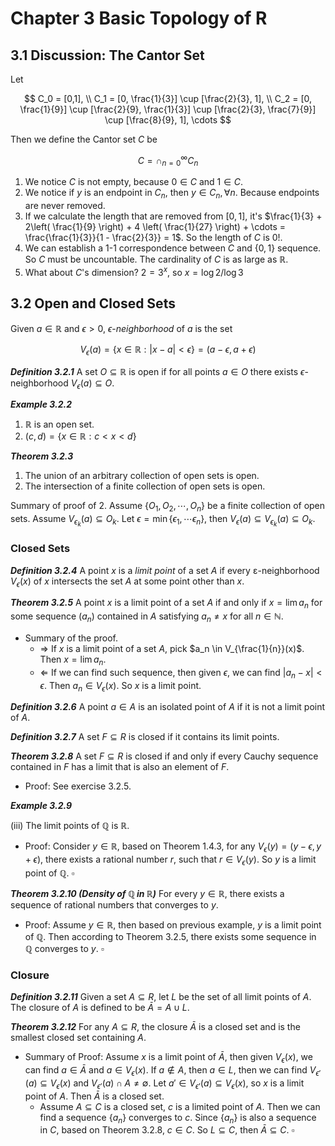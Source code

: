 # Chapter 3 Basic Topology of R

## 3.1 Discussion: The Cantor Set

Let

$$
C_0 = [0,1], \\
C_1 = [0, \frac{1}{3}] \cup [\frac{2}{3}, 1], \\
C_2 = [0, \frac{1}{9}] \cup [\frac{2}{9}, \frac{1}{3}]
      \cup [\frac{2}{3}, \frac{7}{9}]
      \cup [\frac{8}{9}, 1], \cdots 
$$

Then we define the Cantor set $C$ be 

$$
C = \cap_{n=0}^\infty C_n
$$

1. We notice $C$ is not empty, because $0 \in C$ and $1 \in C$.
2. We notice if $y$ is an endpoint in $C_n$, then $y \in C_n, \forall n$. Because endpoints are never removed.
3. If we calculate the length that are removed from $[0,1]$, it's $\frac{1}{3} + 2\left( \frac{1}{9} \right) + 4 \left( \frac{1}{27} \right) + \cdots = \frac{\frac{1}{3}}{1 - \frac{2}{3}} = 1$. So the length of $C$ is 0!.
4. We can establish a 1-1 correspondence between $C$ and $\left\{ 0, 1 \right\}$ sequence. So $C$ must be uncountable. The cardinality of $C$ is as large as $\mathbb{R}$.
5. What about $C$'s dimension? $2 = 3^x$, so $x = \log 2 / \log 3$

## 3.2 Open and Closed Sets

Given $a \in \mathbb{R}$ and $\epsilon > 0$, $\epsilon$-*neighborhood* of $a$ is the set

$$
V_{\epsilon}(a) = \{
x \in \mathbb{R} : |x-a| < \epsilon
\} = (a-\epsilon, a+\epsilon)
$$

***Definition 3.2.1*** A set $O \subseteq \mathbb{R}$ is open if for all points $a \in O$ there exists $\epsilon$-neighborhood $V_{\epsilon}(a) \subseteq O$.

***Example 3.2.2***

1. $\mathbb{R}$ is an open set.
2. $(c,d) = \{x \in \mathbb{R} : c < x < d \}$

***Theorem 3.2.3***

1. The union of an arbitrary collection of open sets is open.
2. The intersection of a finite collection of open sets is open.


Summary of proof of 2. Assume $\left\{ O_1, O_2, \cdots, O_n \right\}$ be a finite collection of open sets. Assume $V_{\epsilon_k} (a) \subseteq O_k$. Let $\epsilon = \min \left\{ \epsilon_1, \cdots \epsilon_n \right\}$, then $V_{\epsilon}(a) \subseteq V_{\epsilon_k}(a) \subseteq O_k$.

### Closed Sets

***Definition 3.2.4*** A point $x$ is a *limit point* of a set $A$ if every ε-neighborhood $V_{\epsilon}(x)$ of $x$ intersects the set $A$ at some point other than $x$.

***Theorem 3.2.5*** A point $x$ is a limit point of a set $A$ if and only if
$x = \lim a_n$ for some sequence $(a_n)$ contained in $A$ satisfying
$a_n \ne x$ for all $n \in \mathbb{N}$.

* Summary of the proof.
    * $\Rightarrow$  If $x$ is a limit point of a set $A$, pick $a_n \in V_{\frac{1}{n}}(x)$. Then $x = \lim a_n$.
    * $\Leftarrow$ If we can find such sequence, then given $\epsilon$, we can find $\left| a_n - x \right| < \epsilon$. Then $a_n \in V_{\epsilon}(x)$. So $x$ is a limit point.


***Definition 3.2.6*** A point $a ∈ A$ is an isolated point of $A$ if it is not a limit point of $A$.

***Definition 3.2.7*** A set $F ⊆ R$ is closed if it contains its limit points.

***Theorem 3.2.8*** A set $F ⊆ R$ is closed if and only if every Cauchy sequence contained in $F$ has a limit that is also an element of $F$.

* Proof: See exercise 3.2.5.

***Example 3.2.9***

(iii) The limit points of $\mathbb{Q}$ is $\mathbb{R}$.

* Proof: Consider $y \in \mathbb{R}$, based on Theorem 1.4.3, for any $V_{\epsilon}(y) = (y - \epsilon, y + \epsilon)$, there exists a rational number $r$, such that $r \in V_{\epsilon}(y)$. So $y$ is a limit point of $\mathbb{Q}$. $\square$

***Theorem 3.2.10 (Density of $\mathbb{Q}$ in $\mathbb{R}$)*** For every $y ∈ \mathbb{R}$, there exists a sequence of rational numbers that converges to $y$.

* Proof: Assume $y \in \mathbb{R}$, then based on previous example, $y$ is a limit point of $\mathbb{Q}$. Then according to Theorem 3.2.5, there exists some sequence in $\mathbb{Q}$ converges to $y$. $\square$

### Closure

***Definition 3.2.11*** Given a set $A ⊆ R$, let $L$ be the set of all limit points of $A$. The closure of $A$ is defined to be $\bar{A} = A ∪ L$.

***Theorem 3.2.12*** For any $A ⊆ R$, the closure $\bar{A}$ is a closed set and is the smallest closed set containing $A$.

* Summary of Proof: Assume $x$ is a limit point of $\bar{A}$, then given $V_{\epsilon}(x)$, we can find $a \in \bar{A}$ and $a \in V_{\epsilon}(x)$. If $a \not\in A$, then $a \in L$, then we can find $V_{\epsilon'}(a) \subseteq V_{\epsilon}(x)$ and $V_{\epsilon'}(a) \cap A \neq \emptyset$. Let $a' \in V_{\epsilon'}(a) \subseteq V_{\epsilon}(x)$, so $x$ is a limit point of $A$. Then $\bar{A}$ is a closed set.
    * Assume $A \subseteq C$ is a closed set, $c$ is a limited point of $A$. Then we can find a sequence $\left\{ a_n \right\}$ converges to $c$. Since $\left\{ a_n \right\}$ is also a sequence in $C$, based on Theorem 3.2.8, $c \in C$. So $L \subseteq C$, then $\bar{A} \subseteq C$. $\square$ 





